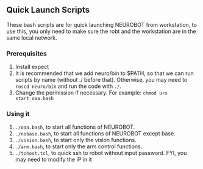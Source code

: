 ## Quick Launch Scripts
These bash scripts are for quick launching NEUROBOT from workstation, to use this, you only need to make sure the
robt and the workstation are in the same local network.
### Prerequisites
1. Install expect
2. It is recommended that we add neuro/bin to $PATH, so that we can run scripts by name (without ./ before that).
Otherwise, you may need to `roscd neuro/bin` and run the code with `./`.
3. Change the permission if necessary. For example: `chmod u+x start_oaa.bash`
### Using it
1. `./oaa.bash`, to start all functions of NEUROBOT.
2. `./nobase.bash`, to start all functions of NEUROBOT except base.
3. `./vision.bash`, to start only the vision functions.
4. `./arm.bash`, to start only the arm control functions.
5. `./tohost.tcl`, to quick ssh to robot without input password. FYI, you may need to modify
the IP in it
